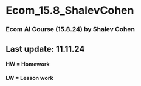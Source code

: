 # Ecom_15.8_ShalevCohen
 ### Ecom AI Course (15.8.24) by Shalev Cohen
 ## Last update: 11.11.24
 #### HW = Homework
 #### LW = Lesson work
